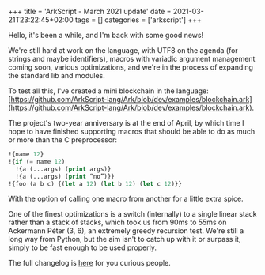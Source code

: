 +++
title = 'ArkScript - March 2021 update'
date = 2021-03-21T23:22:45+02:00
tags = []
categories = ['arkscript']
+++

Hello, it's been a while, and I'm back with some good news!

We're still hard at work on the language, with UTF8 on the agenda (for strings and maybe identifiers), macros with variadic argument management coming soon, various optimizations, and we're in the process of expanding the standard lib and modules.

To test all this, I've created a mini blockchain in the language: [https://github.com/ArkScript-lang/Ark/blob/dev/examples/blockchain.ark](https://github.com/ArkScript-lang/Ark/blob/dev/examples/blockchain.ark).

The project's two-year anniversary is at the end of April, by which time I hope to have finished supporting macros that should be able to do as much or more than the C preprocessor:

```lisp
!{name 12}
!{if (= name 12)
  !{a (...args) (print args)}
  !{a (...args) (print “no”)}}
!{foo (a b c) {(let a 12) (let b 12) (let c 12)}}
```

With the option of calling one macro from another for a little extra spice.

One of the finest optimizations is a switch (internally) to a single linear stack rather than a stack of stacks, which took us from 90ms to 55ms on Ackermann Péter (3, 6), an extremely greedy recursion test. We're still a long way from Python, but the aim isn't to catch up with it or surpass it, simply to be fast enough to be used properly.

The full changelog is [here](https://github.com/ArkScript-lang/Ark/blob/dev/examples/blockchain.ark) for you curious people.

